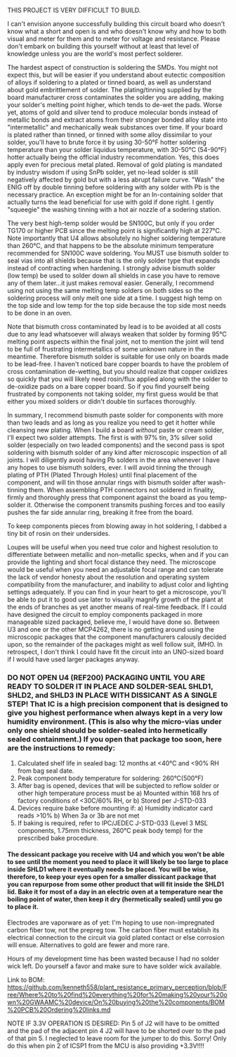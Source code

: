 THIS PROJECT IS VERY DIFFICULT TO BUILD.  

I can't envision anyone successfully building this circuit board who doesn't know what a short and open is and who doesn't know why and how to both visual and meter for them and to meter for voltage and resistance.  Please don't embark on building this yourself without at least that level of knowledge unless you are the world's most perfect solderer.

The hardest aspect of construction is soldering the SMDs.  You might not expect this, but will be easier if you understand about eutectic composition of alloys if soldering to a plated or tinned board, as well as understand about gold embrittlement of solder.  The plating/tinning supplied by the board manufacturer cross contaminates the solder you are adding, making your solder's melting point higher, which tends to de-wet the pads.  Worse yet, atoms of gold and silver tend to produce molecular bonds instead of metallic bonds and extract atoms from their stronger bonded alloy state into "intermetallic" and mechanically weak substances over time.  If your board is plated rather than tinned, or tinned with some alloy dissimilar to your solder, you'll have to brute force it by using 30-50°F hotter soldering temperature than your solder liquidus temperature, with 30-50°C (54-90°F) hotter actually being the official industry recommendation.  Yes, this does apply even for precious metal plated.  Removal of gold plating is mandated by industry wisdom if using SnPb solder, yet no-lead solder is still negatively affected by gold but with a less abrupt failure curve.  "Wash" the ENIG off by double tinning before soldering with any solder with Pb is the necessary practice.  An exception might be for an In-containing solder that actually turns the lead beneficial for use with gold if done right.  I gently "squeegie" the washing tinning with a hot air nozzle of a sodering station.  

The very best high-temp solder would be SN100C, but only if you order TG170 or higher PCB since the melting point is significantly high at 227°C.  Note importantly that U4 allows absolutely no higher soldering temperature than 260°C, and that happens to be the absolute minimum temperature recommended for SN100C wave soldering.  You MUST use bismuth solder to seal vias into all shields because that is the only solder type that expands instead of contracting when hardening.  I strongly advise bismuth solder (low temp) be used to solder down all shields in case you have to remove any of them later...it just makes removal easier.  Generally, I recommend using not using the same melting temp solders on both sides so the soldering process will only melt one side at a time.  I suggest high temp on the top side and low temp for the top side because the top side most needs to be done in an oven.

Note that bismuth cross contaminated by lead is to be avoided at all costs due to any lead whatsoever will always weaken that solder by forming 95°C melting point aspects within the final joint, not to mention the joint will tend to be full of frustrating intermetallics of some unknown nature in the meantime.  Therefore bismuth solder is suitable for use only on boards made to be lead-free.  I haven't noticed bare copper boards to have the problem of cross contamination de-wetting, but you should realize that copper oxidizes so quickly that you will likely need rosin/flux applied along with the solder to de-oxidize pads on a bare copper board.  So if you find yourself being frustrated by components not taking solder, my first guess would be that either you mixed solders or didn't double tin surfaces thoroughly.

In summary, I recommend bismuth paste solder for components with more than two leads and as long as you realize you need to get it hotter while cleansing new plating.   When I build a board _without_ paste or cream solder, I'll expect two solder attempts.  The first is with 97% tin, 3% silver solid solder (especially on two leaded components) and the second pass is spot soldering with bismuth solder of any kind after microscopic inspection of all joints.  I will diligently avoid having Pb solders in the area whenever I have any hopes to use bismuth solders, ever.  I will avoid tinning the through plating of PTH (Plated Through Holes) until final placement of the component, and will tin those annular rings with bismuth solder after wash-tinning them.  When assembling PTH connectors not soldered in finality, firmly and thoroughly press that component against the board as you temp-solder it.  Otherwise the component transmits pushing forces and too easily pushes the far side annular ring, breaking it free from the board.

To keep components pieces from blowing away in hot soldering, I dabbed a tiny bit of rosin on their undersides.  

Loupes will be useful when you need true color and highest resolution to differentiate between metallic and non-metallic specks, when and if you can provide the lighting and short focal distance they need.  The microscope would be useful when you need an adjustable focal range and can tolerate the lack of vendor honesty about the resolution and operating system compatibility from the manufacturer, and inability to adjust color and lighting settings adequately.  If you can find in your heart to get a microscope, you'll be able to put it to good use later to visually magnify growth of the plant at the ends of branches as yet another means of real-time feedback.  If I could have designed the circuit to employ components packaged in more manageable sized packaged, believe me, I would have done so.  Between U3 and one or the other MCP4262, there is no getting around using the microscopic packages that the component manufacturers calously decided upon, so the remainder of the packages might as well follow suit, IMHO.  In retrospect, I don't think I could have fit the circuit into an UNO-sized board if I would have used larger packages anyway.

### DO NOT OPEN U4 (REF200) PACKAGING UNTIL YOU ARE READY TO SOLDER IT IN PLACE AND SOLDER-SEAL SHLD1, SHLD2, and SHLD3 IN PLACE WITH DISSICANT AS A SINGLE STEP!  That IC is a high precision component that is designed to give you highest performance when always kept in a very low humidity environment.  (This is also why the micro-vias under only one shield should be solder-sealed into hermetically sealed containment.)  If you open that package too soon, here are the instructions to remedy: 
 1. Calculated shelf life in sealed bag: 12 months at <40°C and <90% RH from bag seal date.
 2. Peak component body temperature for soldering: 260°C(500°F)
 3. After bag is opened, devices that will be subjected to reflow solder or other high temperature process must be 
   a) Mounted within 168 hrs of factory conditions of <30C/60% RH, or
   b) Stored per J-STD-033
 4. Devices require bake before mounting if:
   a) Humidity indicator card reads >10%
   b) When 3a or 3b are not met
 5. If baking is required, refer to IPC/JEDEC J-STD-033 (Level 3 MSL components, 1.75mm thickness, 260°C peak body temp) for the prescribed bake procedure.

#### The dessicant package you receive with U4 and which you won't be able to see until the moment you need to place it will likely be too large to place inside SHLD1 where it eventually needs be placed.  You will be wise, therefore, to keep your eyes open for a smaller dissicant package that you can repurpose from some other product that will fit inside the SHLD1 lid.  Bake it for most of a day in an electric oven at a temperature near the boiling point of water, then keep it dry (hermetically sealed) until you go to place it.

Electrodes are vaporware as of yet: I'm hoping to use non-impregnated carbon fiber tow, not the prepreg tow.  The carbon fiber must establish its electrical connection to the circuit via gold plated contact or else corrosion will ensue.  Alternatives to gold are fewer and more rare.

Hours of my development time has been wasted because I had no solder wick left.  Do yourself a favor and make sure to have solder wick available.

Link to BOM: https://github.com/kenneth558/plant_resistance_primary_perception/blob/Free/Where%20to%20find%20everything%20for%20making%20your%20own%20GWAAMC%20device/On%20buying%20the%20components/BOM%20PCB%20Ordering%20links.md

NOTE IF 3.3V OPERATION IS DESIRED:  Pin 5 of J2 will have to be omitted and the pad of the adjacent pin 4 J2 will have to be shorted over to the pad of that pin 5.  I neglected to leave room for the jumper to do this.  Sorry!   Only do this when pin 2 of ICSP1 from the MCU is also providing +3.3V!!!!
